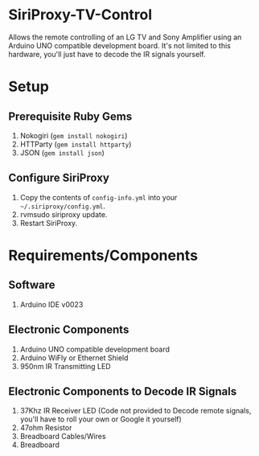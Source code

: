 SiriProxy-TV-Control
====================

Allows the remote controlling of an LG TV and Sony Amplifier using an Arduino UNO compatible development board. It's not limited to this hardware, you'll just have to decode the IR signals yourself.

Setup
=====

Prerequisite Ruby Gems
----------------------

1. Nokogiri (`gem install nokogiri`)
2. HTTParty (`gem install httparty`)
3. JSON (`gem install json`)

Configure SiriProxy
-------------------

1. Copy the contents of `config-info.yml` into your `~/.siriproxy/config.yml`.
2. rvmsudo siriproxy update.
3. Restart SiriProxy.

Requirements/Components
=======================

Software
--------

1. Arduino IDE v0023

Electronic Components
---------------------

1. Arduino UNO compatible development board
2. Arduino WiFly or Ethernet Shield
3. 950nm IR Transmitting LED

Electronic Components to Decode IR Signals
------------------------------------------

1. 37Khz IR Receiver LED (Code not provided to Decode remote signals, you'll have to roll your own or Google it yourself)
2. 47ohm Resistor
3. Breadboard Cables/Wires
4. Breadboard
